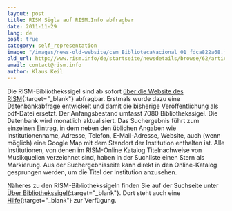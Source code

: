 ```yaml
---
layout: post
title: RISM Sigla auf RISM.Info abfragbar
date: 2011-11-29
lang: de
post: true
category: self_representation
image: "/images/news-old-website/csm_BibliotecaNacional_01_fdca822a68.jpg"
old_url: http://www.rism.info/de/startseite/newsdetails/browse/62/article/64/new-rism-sigla-search-on-risminfo.html
email: contact@rism.info
author: Klaus Keil
---
```


Die RISM-Bibliothekssigel sind ab sofort [über die Website des RISM](http://www.rism.info/de/community/entwicklung/rism-bibliothekssigel.html){:target="_blank"} abfragbar. Erstmals wurde dazu eine Datenbankabfrage entwickelt und damit die bisherige Veröffentlichung als pdf-Datei ersetzt. Der Anfangsbestand umfasst 7080 Bibliothekssigel. Die Datenbank wird monatlich aktualisiert. Das Suchergebnis führt zum einzelnen Eintrag, in dem neben den üblichen Angaben wie Institutionenname, Adresse, Telefon, E-Mail-Adresse, Website, auch (wenn möglich) eine Google Map mit dem Standort der Institution enthalten ist. Alle Institutionen, von denen im RISM-Online Katalog Titelnachweise von Musikquellen verzeichnet sind, haben in der Suchliste einen Stern als Markierung. Aus der Suchergebnisseite kann direkt in den Online-Katalog gesprungen werden, um die Titel der Institution anzusehen.

Näheres zu den RISM-Bibliothekssigeln finden Sie auf der Suchseite unter [Über Bibliothekssigel](http://www.rism.info/de/community/entwicklung/rism-bibliothekssigel/ueber-sigel.html){:target="_blank"}. Dort steht auch eine [Hilfe](http://www.rism.info/de/community/entwicklung/rism-bibliothekssigel/hilfe.html){:target="_blank"} zur Verfügung.